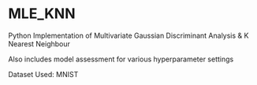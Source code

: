 # MLE_KNN
Python Implementation of Multivariate Gaussian Discriminant Analysis &amp; K Nearest Neighbour

Also includes model assessment for various hyperparameter settings

Dataset Used: MNIST
